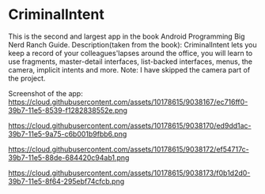 # CriminalIntent
This is the second and largest app in the book Android Programming 
Big Nerd Ranch Guide. 
Description(taken from the book): CriminalIntent lets you keep a record
of your colleagues'lapses around the office, you will learn to use
fragments, master-detail interfaces, list-backed interfaces, menus,
the camera, implicit intents and more. 
Note: I have skipped the camera part of the project.

Screenshot of the app:
https://cloud.githubusercontent.com/assets/10178615/9038167/ec716ff0-39b7-11e5-8539-f1282838552e.png

https://cloud.githubusercontent.com/assets/10178615/9038170/ed9dd1ac-39b7-11e5-9a75-c6b001b9fbb6.png

https://cloud.githubusercontent.com/assets/10178615/9038172/ef54717c-39b7-11e5-88de-684420c94ab1.png

https://cloud.githubusercontent.com/assets/10178615/9038173/f0b1d2d0-39b7-11e5-8f64-295ebf74cfcb.png
